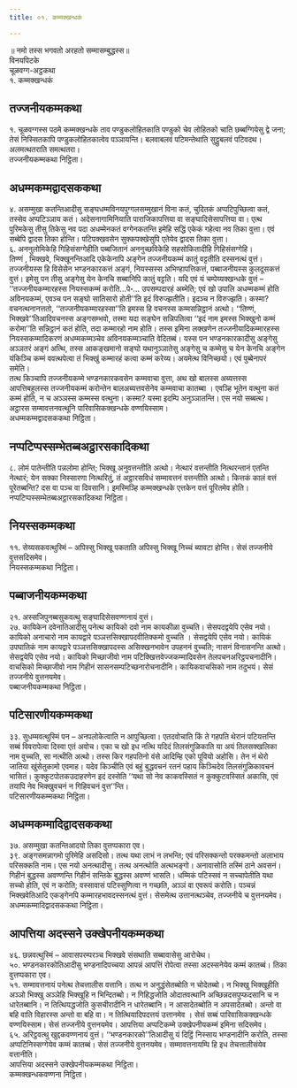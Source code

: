 ```yaml
---
title: ०१. कम्मक्खन्धकं

---
```

॥ नमो तस्स भगवतो अरहतो सम्मासम्बुद्धस्स॥  
विनयपिटके  
चूळवग्ग-अट्ठकथा  
१. कम्मक्खन्धकं  


## तज्जनीयकम्मकथा

१. चूळवग्गस्स पठमे कम्मक्खन्धके ताव पण्डुकलोहितकाति पण्डुको चेव लोहितको चाति छब्बग्गियेसु द्वे जना; तेसं निस्सितकापि पण्डुकलोहितकात्वेव पञ्ञायन्ति। बलवाबलवं पटिमन्तेथाति सुट्ठुबलवं पटिवदथ। अलमत्थतराति समत्थतरा।  
तज्जनीयकम्मकथा निट्ठिता।  


## अधम्मकम्मद्वादसककथा

४. असम्मुखा कतन्तिआदीसु सङ्घधम्मविनयपुग्गलसम्मुखानं विना कतं, चुदितकं अप्पटिपुच्छित्वा कतं, तस्सेव अप्पटिञ्ञाय कतं। अदेसनागामिनियाति पाराजिकापत्तिया वा सङ्घादिसेसापत्तिया वा। एत्थ पुरिमकेसु तीसु तिकेसु नव पदा अधम्मेनकतं वग्गेनकतन्ति इमेहि सद्धिं एकेकं गहेत्वा नव तिका वुत्ता। एवं सब्बेपि द्वादस तिका होन्ति। पटिपक्खवसेन सुक्कपक्खेसुपि एतेयेव द्वादस तिका वुत्ता।  
६. अननुलोमिकेहि गिहिसंसग्गेहीति पब्बजितानं अननुच्छविकेहि सहसोकितादीहि गिहिसंसग्गेहि।  
तिण्णं , भिक्खवे, भिक्खूनन्तिआदि एकेकेनापि अङ्गेन तज्जनीयकम्मं कातुं वट्टतीति दस्सनत्थं वुत्तं। तज्जनीयस्स हि विसेसेन भण्डनकारकत्तं अङ्गं, नियस्सस्स अभिण्हापत्तिकत्तं, पब्बाजनीयस्स कुलदूसकत्तं वुत्तं। इमेसु पन तीसु अङ्गेसु येन केनचि सब्बानिपि कातुं वट्टति। यदि एवं यं चम्पेय्यक्खन्धके वुत्तं – ‘‘तज्जनीयकम्मारहस्स नियस्सकम्मं करोति…पे॰… उपसम्पदारहं अब्भेति; एवं खो उपालि अधम्मकम्मं होति अविनयकम्मं, एवञ्च पन सङ्घो सातिसारो होती’’ति इदं विरुज्झतीति। इदञ्च न विरुज्झति। कस्मा? वचनत्थनानत्ततो, ‘‘तज्जनीयकम्मारहस्सा’’ति इमस्स हि वचनस्स कम्मसन्निट्ठानं अत्थो। ‘‘तिण्णं, भिक्खवे’’तिआदिवचनस्स अङ्गसम्भवो, तस्मा यदा सङ्घेन सन्निपतित्वा ‘‘इदं नाम इमस्स भिक्खुनो कम्मं करोमा’’ति सन्निट्ठानं कतं होति, तदा कम्मारहो नाम होति। तस्स इमिना लक्खणेन तज्जनीयादिकम्मारहस्स नियस्सकम्मादिकरणं अधम्मकम्मञ्चेव अविनयकम्मञ्चाति वेदितब्बं। यस्स पन भण्डनकारकादीसु अङ्गेसु अञ्ञतरं अङ्गं अत्थि, तस्स आकङ्खमानो सङ्घो यथानुञ्ञातेसु अङ्गेसु च कम्मेसु च येन केनचि अङ्गेन यंकिञ्चि कम्मं ववत्थपेत्वा तं भिक्खुं कम्मारहं कत्वा कम्मं करेय्य। अयमेत्थ विनिच्छयो। एवं पुब्बेनापरं समेति।  
तत्थ किञ्चापि तज्जनीयकम्मे भण्डनकारकवसेन कम्मवाचा वुत्ता, अथ खो बालस्स अब्यत्तस्स आपत्तिबहुलस्स तज्जनीयकम्मं करोन्तेन बालअब्यत्तवसेनेव कम्मवाचा कातब्बा । एवञ्हि भूतेन वत्थुना कतं कम्मं होति, न च अञ्ञस्स कम्मस्स वत्थुना। कस्मा? यस्मा इदम्पि अनुञ्ञातन्ति। एस नयो सब्बत्थ। अट्ठारस सम्मावत्तनवत्थूनि पारिवासिकक्खन्धके वण्णयिस्साम।  
अधम्मकम्मद्वादसककथा निट्ठिता।  


## नप्पटिप्पस्सम्भेतब्बअट्ठारसकादिकथा

८. लोमं पातेन्तीति पन्नलोमा होन्ति; भिक्खू अनुवत्तन्तीति अत्थो। नेत्थारं वत्तन्तीति नित्थरन्तानं एतन्ति नेत्थारं; येन सक्का निस्सारणा नित्थरितुं, तं अट्ठारसविधं सम्मावत्तनं वत्तन्तीति अत्थो। कित्तकं कालं वत्तं पूरेतब्बन्ति? दस वा पञ्च वा दिवसानि। इमस्मिञ्हि कम्मक्खन्धके एत्तकेन वत्तं पूरितमेव होति।  
नप्पटिप्पस्सम्भेतब्बअट्ठारसकादिकथा निट्ठिता।  


## नियस्सकम्मकथा

११. सेय्यसकवत्थुस्मिं – अपिस्सु भिक्खू पकताति अपिस्सु भिक्खू निच्चं ब्यावटा होन्ति। सेसं तज्जनीये वुत्तसदिसमेव।  
नियस्सकम्मकथा निट्ठिता।  


## पब्बाजनीयकम्मकथा

२१. अस्सजिपुनब्बसुकवत्थु सङ्घादिसेसवण्णनायं वुत्तं।  
२७. कायिकेन दवेनातिआदीसु पनेत्थ कायिको दवो नाम कायकीळा वुच्चति। सेसपदद्वयेपि एसेव नयो। कायिको अनाचारो नाम कायद्वारे पञ्ञत्तसिक्खापदवीतिक्कमो वुच्चति । सेसद्वयेपि एसेव नयो। कायिकं उपघातिकं नाम कायद्वारे पञ्ञत्तसिक्खापदस्स असिक्खनभावेन उपहननं वुच्चति; नासनं विनासनन्ति अत्थो। सेसद्वयेपि एसेव नयो। कायिको मिच्छाजीवो नाम पटिक्खित्तवेज्जकम्मादिवसेन तेलपचनअरिट्ठपचनादीनि। वाचसिको मिच्छाजीवो नाम गिहीनं सासनसम्पटिच्छनारोचनादीनि। कायिकवाचसिको नाम तदुभयं। सेसं तज्जनीये वुत्तनयमेव।  
पब्बाजनीयकम्मकथा निट्ठिता।  


## पटिसारणीयकम्मकथा

३३. सुधम्मवत्थुस्मिं पन – अनपलोकेत्वाति न आपुच्छित्वा। एतदवोचाति किं ते गहपति थेरानं पटियत्तन्ति सब्बं विवरापेत्वा दिस्वा एतं अवोच। एका च खो इध नत्थि यदिदं तिलसंगुळिकाति या अयं तिलसक्खलिका नाम वुच्चति, सा नत्थीति अत्थो। तस्स किर गहपतिनो वंसे आदिम्हि एको पूवियो अहोसि। तेन नं थेरो जातिया खुंसेतुकामो एवमाह। यदेव किञ्चीति एवं बहुं बुद्धवचनं रतनं पहाय किञ्चिदेव तिलसंगुळिकावचनं भासितं। कुक्कुटपोतकउदाहरणेन इदं दस्सेति ‘‘यथा सो नेव काकवस्सितं न कुक्कुटवस्सितं अकासि, एवं तयापि नेव भिक्खुवचनं न गिहिवचनं वुत्त’’न्ति।  
पटिसारणीयकम्मकथा निट्ठिता।  


## अधम्मकम्मादिद्वादसककथा

३७. असम्मुखा कतन्तिआदयो तिका वुत्तप्पकारा एव।  
३९. अङ्गसमन्नागमो पुरिमेहि असदिसो। तत्थ यथा लाभं न लभन्ति; एवं परिसक्कन्तो परक्कमन्तो अलाभाय परिसक्कति नाम। एस नयो अनत्थादीसु। तत्थ अनत्थोति अत्थभङ्गो। अनावासोति तस्मिं ठाने अवसनं। गिहीनं बुद्धस्स अवण्णन्ति गिहीनं सन्तिके बुद्धस्स अवण्णं भासति। धम्मिकं पटिस्सवं न सच्चापेतीति यथा सच्चो होति, एवं न करोति; वस्सावासं पटिस्सुणित्वा न गच्छति, अञ्ञं वा एवरूपं करोति। पञ्चन्नं भिक्खवेतिआदि एकङ्गेनपि कम्मारहभावदस्सनत्थं वुत्तं। सेसमेत्थ उत्तानत्थञ्चेव, तज्जनीये च वुत्तनयमेव।  
अधम्मकम्मादिद्वादसककथा निट्ठिता।  


## आपत्तिया अदस्सने उक्खेपनीयकम्मकथा

४६. छन्नवत्थुस्मिं – आवासपरम्परञ्च भिक्खवे संसथाति सब्बावासेसु आरोचेथ।  
५०. भण्डनकारकोतिआदीसु भण्डनादिपच्चया आपन्नं आपत्तिं रोपेत्वा तस्सा अदस्सनेयेव कम्मं कातब्बं। तिका वुत्तप्पकारा एव।  
५१. सम्मावत्तनायं पनेत्थ तेचत्तालीस वत्तानि। तत्थ न अनुद्धंसेतब्बोति न चोदेतब्बो। न भिक्खु भिक्खूहीति अञ्ञो भिक्खु अञ्ञेहि भिक्खूहि न भिन्दितब्बो। न गिहिद्धजोति ओदातवत्थानि अच्छिन्नदसपुप्फदसानि च न धारेतब्बानि। न तित्थियद्धजोति कुसचीरादीनि न धारेतब्बानि। न आसादेतब्बोति न अपसादेतब्बो। अन्तो वा बहि वाति विहारस्स अन्तो वा बहि वा। न तित्थियादिपदत्तयं उत्तानमेव । सेसं सब्बं पारिवासिकक्खन्धके वण्णयिस्साम। सेसं तज्जनीये वुत्तनयमेव। आपत्तिया अप्पटिकम्मे उक्खेपनीयकम्मं इमिना सदिसमेव।  
६५. अरिट्ठवत्थु खुद्दकवण्णनायं वुत्तं। ‘‘भण्डनकारको’’तिआदीसु यं दिट्ठिं निस्साय भण्डनादीनि करोति, तस्सा अप्पटिनिस्सग्गेयेव कम्मं कातब्बं। सेसं तज्जनीये वुत्तनयमेव। सम्मावत्तनायम्पि हि इध तेचत्तालीसंयेव वत्तानीति।  
आपत्तिया अदस्सने उक्खेपनीयकम्मकथा निट्ठिता।  
कम्मक्खन्धकवण्णना निट्ठिता।  